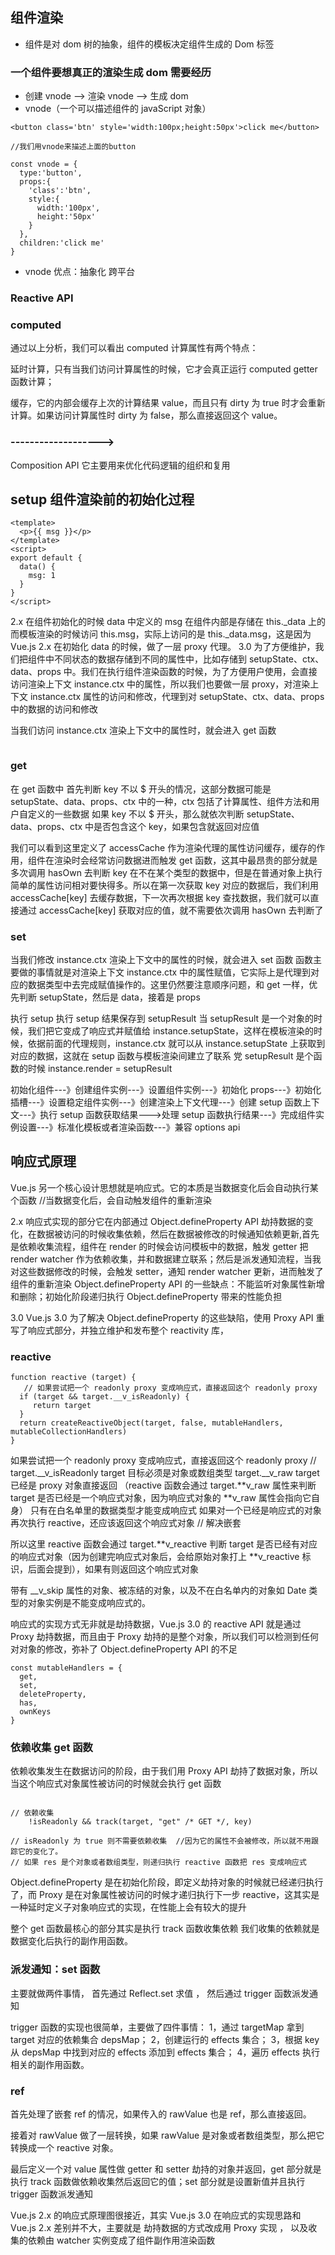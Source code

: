 ## 组件渲染

- 组件是对 dom 树的抽象，组件的模板决定组件生成的 Dom 标签

### 一个组件要想真正的渲染生成 dom 需要经历

- 创建 vnode --> 渲染 vnode --> 生成 dom
- vnode（一个可以描述组件的 javaScript 对象）

```
<button class='btn' style='width:100px;height:50px'>click me</button>

//我们用vnode来描述上面的button

const vnode = {
  type:'button',
  props:{
    'class':'btn',
    style:{
      width:'100px',
      height:'50px'
    }
  },
  children:'click me'
}
```

- vnode 优点：抽象化 跨平台

### Reactive API

### computed

通过以上分析，我们可以看出 computed 计算属性有两个特点：

延时计算，只有当我们访问计算属性的时候，它才会真正运行 computed getter 函数计算；

缓存，它的内部会缓存上次的计算结果 value，而且只有 dirty 为 true 时才会重新计算。如果访问计算属性时 dirty 为 false，那么直接返回这个 value。

### ------------------->

Composition API 它主要用来优化代码逻辑的组织和复用

## setup 组件渲染前的初始化过程

```
<template>
  <p>{{ msg }}</p>
</template>
<script>
export default {
  data() {
    msg: 1
  }
}
</script>
```

2.x
在组件初始化的时候 data 中定义的 msg 在组件内部是存储在 this.\_data 上的而模板渲染的时候访问 this.msg，实际上访问的是 this.\_data.msg，这是因为 Vue.js 2.x 在初始化 data 的时候，做了一层 proxy 代理。
3.0
为了方便维护，我们把组件中不同状态的数据存储到不同的属性中，比如存储到 setupState、ctx、data、props 中。我们在执行组件渲染函数的时候，为了方便用户使用，会直接访问渲染上下文 instance.ctx 中的属性，所以我们也要做一层 proxy，对渲染上下文 instance.ctx 属性的访问和修改，代理到对 setupState、ctx、data、props 中的数据的访问和修改

当我们访问 instance.ctx 渲染上下文中的属性时，就会进入 get 函数

```

```

### get

在 get 函数中 首先判断 key 不以 $ 开头的情况，这部分数据可能是 setupState、data、props、ctx 中的一种，ctx 包括了计算属性、组件方法和用户自定义的一些数据
如果 key 不以 $ 开头，那么就依次判断 setupState、data、props、ctx 中是否包含这个 key，如果包含就返回对应值

我们可以看到这里定义了 accessCache 作为渲染代理的属性访问缓存，缓存的作用，组件在渲染时会经常访问数据进而触发 get 函数，这其中最昂贵的部分就是多次调用 hasOwn 去判断 key 在不在某个类型的数据中，但是在普通对象上执行简单的属性访问相对要快得多。所以在第一次获取 key 对应的数据后，我们利用 accessCache[key] 去缓存数据，下一次再次根据 key 查找数据，我们就可以直接通过 accessCache[key] 获取对应的值，就不需要依次调用 hasOwn 去判断了

### set

当我们修改 instance.ctx 渲染上下文中的属性的时候，就会进入 set 函数
函数主要做的事情就是对渲染上下文 instance.ctx 中的属性赋值，它实际上是代理到对应的数据类型中去完成赋值操作的。这里仍然要注意顺序问题，和 get 一样，优先判断 setupState，然后是 data，接着是 props

执行 setup
执行 setup 结果保存到 setupResult
当 setupResult 是一个对象的时候，我们把它变成了响应式并赋值给 instance.setupState，这样在模板渲染的时候，依据前面的代理规则，instance.ctx 就可以从 instance.setupState 上获取到对应的数据，这就在 setup 函数与模板渲染间建立了联系
党 setupResult 是个函数的时候 instance.render = setupResult

初始化组件---》创建组件实例---》设置组件实例---》初始化 props---》初始化插槽---》设置稳定组件实例---》创建渲染上下文代理---》创建 setup 函数上下文---》执行 setup 函数获取结果--->处理 setup 函数执行结果---》完成组件实例设置---》标准化模板或者渲染函数---》兼容 options api

## 响应式原理

Vue.js 另一个核心设计思想就是响应式。它的本质是当数据变化后会自动执行某个函数 //当数据变化后，会自动触发组件的重新渲染

2.x
响应式实现的部分它在内部通过 Object.defineProperty API 劫持数据的变化，在数据被访问的时候收集依赖，然后在数据被修改的时候通知依赖更新,首先是依赖收集流程，组件在 render 的时候会访问模板中的数据，触发 getter 把 render watcher 作为依赖收集，并和数据建立联系；然后是派发通知流程，当我对这些数据修改的时候，会触发 setter，通知 render watcher 更新，进而触发了组件的重新渲染
Object.defineProperty API 的一些缺点：不能监听对象属性新增和删除；初始化阶段递归执行 Object.defineProperty 带来的性能负担

3.0
Vue.js 3.0 为了解决 Object.defineProperty 的这些缺陷，使用 Proxy API 重写了响应式部分，并独立维护和发布整个 reactivity 库，

### reactive

```
function reactive (target) {
   // 如果尝试把一个 readonly proxy 变成响应式，直接返回这个 readonly proxy
  if (target && target.__v_isReadonly) {
     return target
  }
  return createReactiveObject(target, false, mutableHandlers, mutableCollectionHandlers)
}
```

如果尝试把一个 readonly proxy 变成响应式，直接返回这个 readonly proxy // target.\_\_v_isReadonly
target 目标必须是对象或数组类型
target.\_\_v_raw target 已经是 proxy 对象直接返回 （reactive 函数会通过 target.**v_raw 属性来判断 target 是否已经是一个响应式对象，因为响应式对象的 **v_raw 属性会指向它自身）
只有在白名单里的数据类型才能变成响应式
如果对一个已经是响应式的对象再次执行 reactive，还应该返回这个响应式对象 // 解决嵌套

所以这里 reactive 函数会通过 target.**v_reactive 判断 target 是否已经有对应的响应式对象（因为创建完响应式对象后，会给原始对象打上 **v_reactive 标识，后面会提到），如果有则返回这个响应式对象

带有 \_\_v_skip 属性的对象、被冻结的对象，以及不在白名单内的对象如 Date 类型的对象实例是不能变成响应式的。

响应式的实现方式无非就是劫持数据，Vue.js 3.0 的 reactive API 就是通过 Proxy 劫持数据，而且由于 Proxy 劫持的是整个对象，所以我们可以检测到任何对对象的修改，弥补了 Object.defineProperty API 的不足

```
const mutableHandlers = {
  get,
  set,
  deleteProperty,
  has,
  ownKeys
}
```

### 依赖收集 get 函数

依赖收集发生在数据访问的阶段，由于我们用 Proxy API 劫持了数据对象，所以当这个响应式对象属性被访问的时候就会执行 get 函数

```

// 依赖收集
    !isReadonly && track(target, "get" /* GET */, key)

// isReadonly 为 true 则不需要依赖收集  //因为它的属性不会被修改，所以就不用跟踪它的变化了。
// 如果 res 是个对象或者数组类型，则递归执行 reactive 函数把 res 变成响应式
```

Object.defineProperty 是在初始化阶段，即定义劫持对象的时候就已经递归执行了，而 Proxy 是在对象属性被访问的时候才递归执行下一步 reactive，这其实是一种延时定义子对象响应式的实现，在性能上会有较大的提升

整个 get 函数最核心的部分其实是执行 track 函数收集依赖
我们收集的依赖就是数据变化后执行的副作用函数。

### 派发通知：set 函数

主要就做两件事情， 首先通过 Reflect.set 求值 ， 然后通过 trigger 函数派发通知

trigger 函数的实现也很简单，主要做了四件事情：
1，通过 targetMap 拿到 target 对应的依赖集合 depsMap；
2，创建运行的 effects 集合；
3，根据 key 从 depsMap 中找到对应的 effects 添加到 effects 集合；
4，遍历 effects 执行相关的副作用函数。

### ref

首先处理了嵌套 ref 的情况，如果传入的 rawValue 也是 ref，那么直接返回。

接着对 rawValue 做了一层转换，如果 rawValue 是对象或者数组类型，那么把它转换成一个 reactive 对象。

最后定义一个对 value 属性做 getter 和 setter 劫持的对象并返回，get 部分就是执行 track 函数做依赖收集然后返回它的值；set 部分就是设置新值并且执行 trigger 函数派发通知

Vue.js 2.x 的响应式原理图很接近，其实 Vue.js 3.0 在响应式的实现思路和 Vue.js 2.x 差别并不大，主要就是 劫持数据的方式改成用 Proxy 实现 ， 以及收集的依赖由 watcher 实例变成了组件副作用渲染函数
